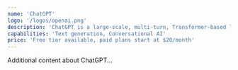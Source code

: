 ```yaml
---
name: 'ChatGPT'
logo: '/logos/openai.png'
description: 'ChatGPT is a large-scale, multi-turn, Transformer-based language model trained by OpenAI.'
capabilities: 'Text generation, Conversational AI'
price: 'Free tier available, paid plans start at $20/month'
---
```

Additional content about ChatGPT...